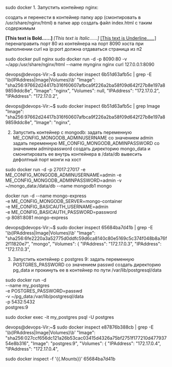 sudo docker 1. Запустить контейнер nginx:
   
создать и перенести в контейнер папку app (смонтировать в /usr/share/nginx/html)
в папке app создать файл index.html с таким содержимым

<Html>    
<Head>  
<title>  
Example of make a text B,I,U  
</title>  
</Head>  
<Body>   
<b> [This text is Bold......] </b>  
<I> [This text is Italic......] </I>  
<U> [This text is Underline......] </U>   
</Body>  
</Html> 
перенаправить порт 80 из контейнера на порт 8090 хоста
при выполнении curl на ip:port должна отдаваться страница из п2

sudo docker pull nginx 
sudo docker run -d -p 8090:80 -v ~/app:/usr/share/nginx/html --name mynginx nginx
curl 127.0.0.1:8090

devops@devops-Vir:~$ sudo docker inspect 6b51d63afb5c | grep -E '\b(IPAddress|Image|Volumes)\b'
        "Image": "sha256:97662d24417b316f60607afbca9f226a2ba58f09d642f27b8e197a89859ddc8e",
            "Image": "nginx",
            "Volumes": null,
            "IPAddress": "172.17.0.2",
                    "IPAddress": "172.17.0.2",



devops@devops-Vir:~$ sudo docker inspect 6b51d63afb5c | grep Image
        "Image": "sha256:97662d24417b316f60607afbca9f226a2ba58f09d642f27b8e197a89859ddc8e",
            "Image": "nginx",


2. Запустить контейнер с mongodb:
задать переменную ME_CONFIG_MONGODB_ADMINUSERNAME со значением admin
задать переменную ME_CONFIG_MONGODB_ADMINPASSWORD со значением adminpassword
создать директорию mongo_data и смонитировать ее внутрь контейнера в /data/db
вывесить дефолтный порт монги на хост

sudo docker run -d -p 27017:27017 -e ME_CONFIG_MONGODB_ADMINUSERNAME=admin -e ME_CONFIG_MONGODB_ADMINPASSWORD=admin -v ~/mongo_data:/data/db --name mongodb1  mongo

docker run -d --name mongo-express \
    -e ME_CONFIG_MONGODB_SERVER=mongo-container \
    -e ME_CONFIG_BASICAUTH_USERNAME=admin \
    -e ME_CONFIG_BASICAUTH_PASSWORD=password \
    -p 8081:8081 mongo-express

devops@devops-Vir:~$ sudo docker inspect 65684ba7d41b | grep -E '\b(IPAddress|Image|Volumes)\b'
        "Image": "sha256:6fe2220a3a52775d0ddfc59d6ca8140c80e5169c5c374f048b8a76f2f11820e7",
    "mongo",
            "Volumes": {
            "IPAddress": "172.17.0.3",
                    "IPAddress": "172.17.0.3",

    

3. Запустить контейнер с postgres 9:
задать переменную POSTGRES_PASSWORD со значением passwd
создать директорию pg_data и прокинуть ее в контейнер по пути /var/lib/postgresql/data

sudo docker run -d \
  --name my_postgres \
  -e POSTGRES_PASSWORD=passwd \
  -v ~/pg_data:/var/lib/postgresql/data \
  -p 5432:5432 \
  postgres:9

sudo docker exec -it my_postgres psql -U postgres

devops@devops-Vir:~$ sudo docker inspect e87876b388cb | grep -E '\b(IPAddress|Image|Volumes)\b'
        "Image": "sha256:027ccf656dc121a26b53cac03415d4326a75bf2751f177210d47793754e8b316",
            "Image": "postgres:9",
            "Volumes": {
            "IPAddress": "172.17.0.4",
                    "IPAddress": "172.17.0.4",

sudo docker inspect -f '{{.Mounts}}' 65684ba7d41b
